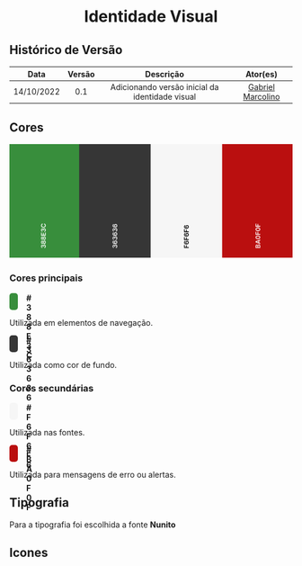 <h1 align="center">Identidade Visual</h1>

## Histórico de Versão

|    Data    | Versão |                    Descrição                    |                       Ator(es)                       |
| :--------: | :----: | :---------------------------------------------: | :--------------------------------------------------: |
| 14/10/2022 |  0.1   | Adicionando versão inicial da identidade visual | [Gabriel Marcolino](https://github.com/GabrielMR360) |

## Cores

![Paleta de cores](imagesn/../../imagens/paleta_de_cores.png)

### **Cores principais**

<div style="background-color: #388E3C; height:30px; width:15px; margin-right: 20px; border-radius: 5px">
    <div style="margin-left: 30px"; >
        <b>#388E3C</b>
    </div>
</div>   

Utilizada em elementos de navegação.

<div style="background-color: #363636; height:30px; width:15px; margin-right: 20px; border-radius: 5px">
    <div style="margin-left: 30px"; >
        <b>#363636</b>
    </div>
</div>  

Utilizada como cor de fundo.

### **Cores secundárias**

<div style="background-color: #F6F6F6; height:30px; width:15px; margin-right: 20px; border-radius: 5px">
    <div style="margin-left: 30px">
        <b>#F6F6F6</b>
    </div>
</div>  

Utilizada nas fontes.

<div style="background-color: #BA0F0F; height:30px; width:15px; margin-right: 20px; border-radius: 5px">
    <div style="margin-left: 30px">
        <b>#BA0F0F</b>
    </div>
</div> 

Utilizada para mensagens de erro ou alertas.

## Tipografia

Para a tipografia foi escolhida a fonte **Nunito**

## Icones